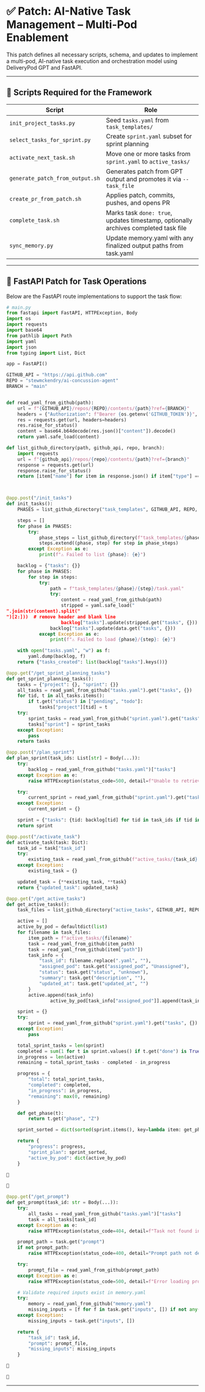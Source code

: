 # ✅ Patch: AI-Native Task Management – Multi-Pod Enablement

This patch defines all necessary scripts, schema, and updates to implement a multi-pod, AI-native task execution and orchestration model using DeliveryPod GPT and FastAPI.

---

## 📁 Scripts Required for the Framework

| Script | Role |
|--------|------|
| `init_project_tasks.py` | Seed `tasks.yaml` from `task_templates/` |
| `select_tasks_for_sprint.py` | Create `sprint.yaml` subset for sprint planning |
| `activate_next_task.sh` | Move one or more tasks from `sprint.yaml` to `active_tasks/` |
| `generate_patch_from_output.sh` | Generates patch from GPT output and promotes it via `--task_file` |
| `create_pr_from_patch.sh` | Applies patch, commits, pushes, and opens PR |
| `complete_task.sh` | Marks task `done: true`, updates timestamp, optionally archives completed task file |
| `sync_memory.py` | Update memory.yaml with any finalized output paths from task.yaml |

---

## 🧠 FastAPI Patch for Task Operations

Below are the FastAPI route implementations to support the task flow:

```python
# main.py
from fastapi import FastAPI, HTTPException, Body
import os
import requests
import base64
from pathlib import Path
import yaml
import json
from typing import List, Dict

app = FastAPI()

GITHUB_API = "https://api.github.com"
REPO = "stewmckendry/ai-concussion-agent"
BRANCH = "main"


def read_yaml_from_github(path):
    url = f"{GITHUB_API}/repos/{REPO}/contents/{path}?ref={BRANCH}"
    headers = {"Authorization": f"Bearer {os.getenv('GITHUB_TOKEN')}", "Accept": "application/vnd.github+json"}
    res = requests.get(url, headers=headers)
    res.raise_for_status()
    content = base64.b64decode(res.json()["content"]).decode()
    return yaml.safe_load(content)

def list_github_directory(path, github_api, repo, branch):
    import requests
    url = f"{github_api}/repos/{repo}/contents/{path}?ref={branch}"
    response = requests.get(url)
    response.raise_for_status()
    return [item["name"] for item in response.json() if item["type"] == "dir"]



@app.post("/init_tasks")
def init_tasks():
    PHASES = list_github_directory("task_templates", GITHUB_API, REPO, BRANCH)

    steps = []
    for phase in PHASES:
        try:
            phase_steps = list_github_directory(f"task_templates/{phase}", GITHUB_API, REPO, BRANCH)
            steps.extend((phase, step) for step in phase_steps)
        except Exception as e:
            print(f"⚠️ Failed to list {phase}: {e}")

    backlog = {"tasks": {}}
    for phase in PHASES:
        for step in steps:
            try:
                path = f"task_templates/{phase}/{step}/task.yaml"
                try:
                    content = read_yaml_from_github(path)
                    stripped = yaml.safe_load("
".join(str(content).split("
")[2:]))  # remove header and blank line
                    backlog["tasks"].update(stripped.get("tasks", {}))
                backlog["tasks"].update(data.get("tasks", {}))
            except Exception as e:
                print(f"⚠️ Failed to load {phase}/{step}: {e}")

    with open("tasks.yaml", "w") as f:
        yaml.dump(backlog, f)
    return {"tasks_created": list(backlog["tasks"].keys())}

@app.get("/get_sprint_planning_tasks")
def get_sprint_planning_tasks():
    tasks = {"project": {}, "sprint": {}}
    all_tasks = read_yaml_from_github("tasks.yaml").get("tasks", {})
    for tid, t in all_tasks.items():
        if t.get("status") in ["pending", "todo"]:
            tasks["project"][tid] = t
    try:
        sprint_tasks = read_yaml_from_github("sprint.yaml").get("tasks", {})
        tasks["sprint"] = sprint_tasks
    except Exception:
        pass
    return tasks

@app.post("/plan_sprint")
def plan_sprint(task_ids: List[str] = Body(...)):
    try:
        backlog = read_yaml_from_github("tasks.yaml")["tasks"]
    except Exception as e:
        raise HTTPException(status_code=500, detail=f"Unable to retrieve tasks.yaml: {e}")

    try:
        current_sprint = read_yaml_from_github("sprint.yaml").get("tasks", {})
    except Exception:
        current_sprint = {}

    sprint = {"tasks": {tid: backlog[tid] for tid in task_ids if tid in backlog}}
    return sprint

@app.post("/activate_task")
def activate_task(task: Dict):
    task_id = task["task_id"]
    try:
        existing_task = read_yaml_from_github(f"active_tasks/{task_id}.yaml")
    except Exception:
        existing_task = {}

    updated_task = {**existing_task, **task}
    return {"updated_task": updated_task}

@app.get("/get_active_tasks")
def get_active_tasks():
    task_files = list_github_directory("active_tasks", GITHUB_API, REPO, BRANCH)

    active = []
    active_by_pod = defaultdict(list)
    for filename in task_files:
        item_path = f"active_tasks/{filename}"
        task = read_yaml_from_github(item_path)
        task = read_yaml_from_github(item["path"])
        task_info = {
            "task_id": filename.replace(".yaml", ""),
            "assigned_pod": task.get("assigned_pod", "Unassigned"),
            "status": task.get("status", "unknown"),
            "summary": task.get("description", ""),
            "updated_at": task.get("updated_at", "")
        }
        active.append(task_info)
                active_by_pod[task_info["assigned_pod"]].append(task_info)

    sprint = {}
    try:
        sprint = read_yaml_from_github("sprint.yaml").get("tasks", {})
    except Exception:
        pass

    total_sprint_tasks = len(sprint)
    completed = sum(1 for t in sprint.values() if t.get("done") is True)
    in_progress = len(active)
    remaining = total_sprint_tasks - completed - in_progress

    progress = {
        "total": total_sprint_tasks,
        "completed": completed,
        "in_progress": in_progress,
        "remaining": max(0, remaining)
    }

    def get_phase(t):
        return t.get("phase", "Z")

    sprint_sorted = dict(sorted(sprint.items(), key=lambda item: get_phase(item[1])))

    return {
        "progress": progress,
        "sprint_plan": sprint_sorted,
        "active_by_pod": dict(active_by_pod)
    }





@app.get("/get_prompt")
def get_prompt(task_id: str = Body(...)):
    try:
        all_tasks = read_yaml_from_github("tasks.yaml")["tasks"]
        task = all_tasks[task_id]
    except Exception as e:
        raise HTTPException(status_code=404, detail=f"Task not found in tasks.yaml: {e}")

    prompt_path = task.get("prompt")
    if not prompt_path:
        raise HTTPException(status_code=400, detail="Prompt path not defined in task")

    try:
        prompt_file = read_yaml_from_github(prompt_path)
    except Exception as e:
        raise HTTPException(status_code=500, detail=f"Error loading prompt: {e}")

    # Validate required inputs exist in memory.yaml
    try:
        memory = read_yaml_from_github("memory.yaml")
        missing_inputs = [f for f in task.get("inputs", []) if not any(m.get("path") == f for m in memory.get("files", []))]
    except Exception:
        missing_inputs = task.get("inputs", [])

    return {
        "task_id": task_id,
        "prompt": prompt_file,
        "missing_inputs": missing_inputs
    }




```

---
